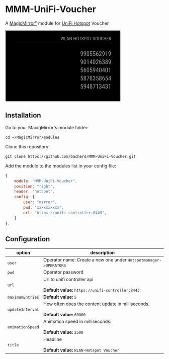 # MMM-UniFi-Voucher
A [MagicMirror²](https://magicmirro.builders) module for [UniFi Hotspot](https://unifi-network.ui.com/) Voucher

![Example](screenshot.jpg)

## Installation

Go to your MacigMirror's module folder:
````
cd ~/MagicMirror/modules
````

Clone this repository:
````
git clone https://github.com/bacherd/MMM-UniFi-Voucher.git
````
Add the module to the modules list in  your config file:

````javascript
{
    module: "MMM-UniFi-Voucher",
    position: "right",
    header: "hotspot",
    config: {
        user: "mirror",
        pwd: "xxxxxxxxxx",
        url: "https://unifi-controller:8443",
    }
},
````

## Configuration

|option            | description
|------------------|------------
| `user`           | Operator name: Create a new one under `Hotspotmanager->OPERATORS`
| `pwd`            | Operator password
| `url`            | Url to unifi controller api <br><br> **Default value:** `https://unifi-controller:8443`
| `maximumEntries` | **Default value:** `5`
| `updateInterval` | How often does the content update in milliseconds. <br><br> **Default value:** `60000`
| `animationSpeed` | Animation speed in milliseconds. <br><br> **Default value:** `2500`
| `title`          | Headline <br><br> **Default value:** `WLAN-Hotspot Voucher`
